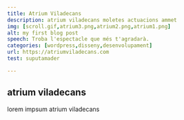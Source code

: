 ```yaml
---
title: Atrium Viladecans
description: atrium viladecans moletes actuacions ammet
img: [scroll.gif,atrium3.png,atrium2.png,atrium1.png]
alt: my first blog post
speech: Troba l'espectacle que més t'agradarà. 
categories: [wordpress,disseny,desenvolupament]
url: https://atriumviladecans.com
test: suputamader

---
```


## atrium viladecans

lorem impsum atrium viladecans